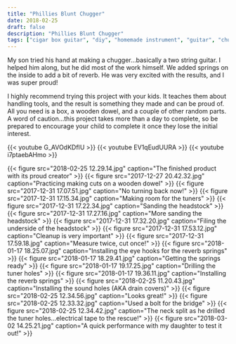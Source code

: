 ```yaml
---
title: "Phillies Blunt Chugger"
date: 2018-02-25
draft: false
description: "Phillies Blunt Chugger"
tags: ["cigar box guitar", "diy", "homemade instrument", "guitar", "chugger"]
---
```

My son tried his hand at making a chugger…basically a two string guitar. I helped him along, but he did most of the work himself. We added springs on the inside to add a bit of reverb. He was very excited with the results, and I was super proud!

I highly recommend trying this project with your kids. It teaches them about handling tools, and the result is something they made and can be proud of. All you need is a box, a wooden dowel, and a couple of other random parts. A word of caution…this project takes more than a day to complete, so be prepared to encourage your child to complete it once they lose the initial interest.

{{< youtube G_AVOdKDfIU >}}
{{< youtube EV1qEudUURA >}}
{{< youtube i7ptaebAHmo >}}

{{< figure src="2018-02-25 12.29.14.jpg" caption="The finished product with its proud creator" >}}
{{< figure src="2017-12-27 20.42.32.jpg" caption="Practicing making cuts on a wooden dowel" >}}
{{< figure src="2017-12-31 17.07.51.jpg" caption="No turning back now!" >}}
{{< figure src="2017-12-31 17.15.34.jpg" caption="Making room for the tuners" >}}
{{< figure src="2017-12-31 17.22.34.jpg" caption="Sanding the headstock" >}}
{{< figure src="2017-12-31 17.27.16.jpg" caption="More sanding the headstock" >}}
{{< figure src="2017-12-31 17.32.20.jpg" caption="Filing the underside of the headstock" >}}
{{< figure src="2017-12-31 17.53.12.jpg" caption="Cleanup is very important" >}}
{{< figure src="2017-12-31 17.59.18.jpg" caption="Measure twice, cut once!" >}}
{{< figure src="2018-01-17 18.25.07.jpg" caption="Installing the eye hooks for the reverb springs" >}}
{{< figure src="2018-01-17 18.29.41.jpg" caption="Getting the springs ready" >}}
{{< figure src="2018-01-17 19.17.25.jpg" caption="Drilling the tuner holes" >}}
{{< figure src="2018-01-17 19.36.11.jpg" caption="Installing the reverb springs" >}}
{{< figure src="2018-02-25 11.20.43.jpg" caption="Installing the sound holes (AKA drain covers)" >}}
{{< figure src="2018-02-25 12.34.56.jpg" caption="Looks great!" >}}
{{< figure src="2018-02-25 12.33.32.jpg" caption="Used a bolt for the bridge" >}}
{{< figure src="2018-02-25 12.34.42.jpg" caption="The neck split as he drilled the tuner holes…electrical tape to the rescue!" >}}
{{< figure src="2018-03-02 14.25.21.jpg" caption="A quick performance with my daughter to test it out!" >}}
